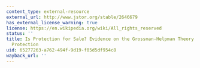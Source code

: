 ```yaml
---
content_type: external-resource
external_url: http://www.jstor.org/stable/2646679
has_external_license_warning: true
license: https://en.wikipedia.org/wiki/All_rights_reserved
status: ''
title: Is Protection for Sale? Evidence on the Grossman-Helpman Theory of Endogenous
  Protection
uid: 65277263-a762-494f-9d19-f05d5df954c8
wayback_url: ''
---
```

